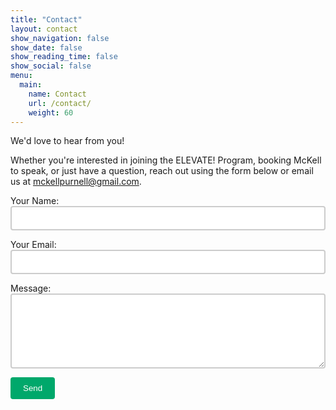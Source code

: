 ```yaml
---
title: "Contact"
layout: contact
show_navigation: false
show_date: false
show_reading_time: false
show_social: false
menu:
  main:
    name: Contact
    url: /contact/
    weight: 60
---
```


We'd love to hear from you!

Whether you're interested in joining the ELEVATE! Program, booking McKell to speak, or just have a question, reach out using the form below or email us at [mckellpurnell@gmail.com](mailto:tagonzales99@gmail.com).

<form name="contact" method="POST" data-netlify="true">
  <p>
    <label>Your Name:</label><br>
    <input type="text" name="name" required style="width: 100%; padding: 10px; border: 2px solid #ccc; border-radius: 4px;">
  </p>
  <p>
    <label>Your Email:</label><br>
    <input type="email" name="email" required style="width: 100%; padding: 10px; border: 2px solid #ccc; border-radius: 4px;">
  </p>
  <p>
    <label>Message:</label><br>
    <textarea name="message" required style="width: 100%; padding: 10px; border: 2px solid #ccc; border-radius: 4px; min-height: 120px;"></textarea>
  </p>
  <p>
    <button type="submit" style="padding: 10px 20px; background-color: #00A86B; color: white; border: none; border-radius: 4px;">Send</button>
  </p>
</form>

